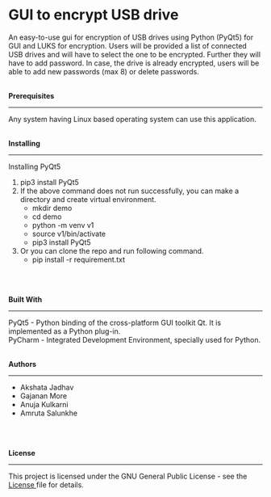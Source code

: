 # GUI to encrypt USB drive
An easy-to-use gui for encryption of USB drives using Python (PyQt5) for GUI and LUKS for encryption. Users will be provided a list of connected USB drives and will have to select the one to be encrypted. Further they will have to add password. In case, the drive is already encrypted, users will be able to add new passwords (max 8) or delete passwords.
</br>
</br>

**Prerequisites** <hr/>
  Any system having Linux based operating system can use this application.
</br>
</br>

**Installing**<hr/>
  Installing PyQt5
	 <ol> <li>pip3 install PyQt5
	      <li>If the above command does not run successfully, you can make a directory and create virtual environment.
			<ul>	<li>mkdir demo
		       		<li> cd demo	
				<li> python -m venv v1
       				<li> source v1/bin/activate
       				<li>pip3 install PyQt5	
			</ul>
		<li>Or you can clone the repo and run following command.
	<ul><li>pip install -r requirement.txt<ul></ol>
</br>
</br>

**Built With** <hr/>
  PyQt5 - Python binding of the cross-platform GUI toolkit Qt. It is implemented as a Python plug-in. <br>
  PyCharm - Integrated Development Environment, specially used for Python.
</br>
</br>

**Authors** <hr/>
<ul><li>  Akshata Jadhav
<li>  Gajanan More
  <li>Anuja Kulkarni
  <li>Amruta Salunkhe</ul>
 </br>
</br>

**License**<hr/>
  This project is licensed under the GNU General Public License - see the <a href="https://github.com/udrivencrypt/udrivencrypt/blob/master/LICENSE"> License </a> file for details.
